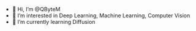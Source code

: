 - 👋 Hi, I’m @QByteM
- 👀 I’m interested in Deep Learning, Machine Learning, Computer Vision
- 🌱 I’m currently learning Diffusion

<!---
QByteM/QByteM is a ✨ special ✨ repository because its `README.md` (this file) appears on your GitHub profile.
You can click the Preview link to take a look at your changes.
--->

